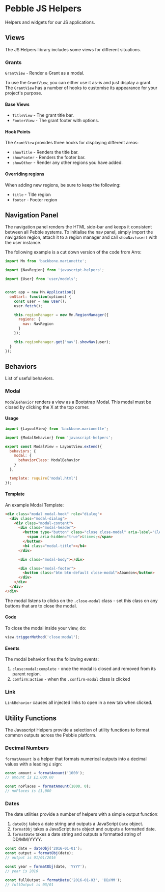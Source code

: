 # Pebble JS Helpers

Helpers and widgets for our JS applications.

## Views

The JS Helpers library includes some views for different situations.

### Grants

`GrantView` - Render a Grant as a modal.

To use the `GrantView`, you can either use it as-is and just display a grant.
The `GrantView` has a number of hooks to customise its appearance for your
project's purpose.

#### Base Views

  * `TitleView` - The grant title bar.
  * `FooterView` - The grant footer with options.

#### Hook Points

The `GrantView` provides three hooks for displaying different areas:

  * `showTitle` - Renders the title bar.
  * `showFooter` - Renders the footer bar.
  * `showOther` - Render any other regions you have added.

#### Overriding regions

When adding new regions, be sure to keep the following:

  * `title` - Title region
  * `footer` - Footer region

## Navigation Panel

The navigation panel renders the HTML side-bar and keeps it consistent between
all Pebble systems. To initialise the nav panel, simply import the navigation
region, attach it to a region manager and call `showNav(user)` with the user
instance.

The following example is a cut down version of the code from Arro:

```javascript
import Mn from 'backbone.marionette';

import {NavRegion} from 'javascript-helpers';

import {User} from 'user/models';


const app = new Mn.Application({
  onStart: function(options) {
    const user = new User();
    user.fetch();

    this.regionManager = new Mn.RegionManager({
      regions: {
        nav: NavRegion
      }
    });

    this.regionManager.get('nav').showNav(user);
  }
});
```

## Behaviors

List of useful behaviors.

### Modal

`ModalBehavior` renders a view as a Bootstrap Modal. This modal must be closed
by clicking the X at the top corner.

#### Usage

```javascript
import {LayoutView} from 'backbone.marionette';

import {ModalBehavior} from 'javascript-helpers';

export const ModalView = LayoutView.extend({
  behaviors: {
    modal: {
      behaviorClass: ModalBehavior
    }
  },

  template: require('modal.html')
});
```

#### Template

An example Modal Template:

```html
<div class="modal modal-hook" role="dialog">
  <div class="modal-dialog">
    <div class="modal-content">
      <div class="modal-header">
        <button type="button" class="close close-modal" aria-label="Close">
          <span aria-hidden="true">&times;</span>
        </button>
        <h4 class="modal-title"></h4>
      </div>

      <div class="modal-body"></div>

      <div class="modal-footer">
        <button class="btn btn-default close-modal">Abandon</button>
      </div>
    </div>
  </div>
</div>
```

The modal listens to clicks on the `.close-modal` class - set this class on any
buttons that are to close the modal.

#### Code

To close the modal inside your view, do:

```javascript
view.triggerMethod('close:modal');
```

#### Events

The modal behavior fires the following events:

1. `close:modal:complete` - once the modal is closed and removed from its parent
  region.
2. `comfirm:action` - when the `.confirm-modal` class is clicked

### Link

`LinkBehavior` causes all injected links to open in a new tab when clicked.

## Utility Functions

The Javascript Helpers provide a selection of utility functions to format common
outputs across the Pebble platform.

### Decimal Numbers

`formatAmount` is a helper that formats numerical outputs into a decimal values
with a leading `£` sign:

```javascript
const amount = formatAmount('1000');
// amount is £1,000.00

const noPlaces = formatAmount(1000, 0);
// noPlaces is £1,000
```

### Dates

The date utilities provide a number of helpers with a simple output function:

1. `dateObj` takes a date string and outputs a JavaScript `Date` object.
2. `formatObj` takes a JavaScript `Date` object and outputs a formatted date.
3. `formatDate` takes a date string and outputs a formatted string of DD/MM/YYYY.

```javascript
const date = dateObj('2016-01-01');
const output = formatObj(date);
// output is 01/01/2016

const year = formatObj(date, 'YYYY');
// year is 2016

const fullOutput = formatDate('2016-01-03', 'DD/MM');
// fullOutput is 03/01
```